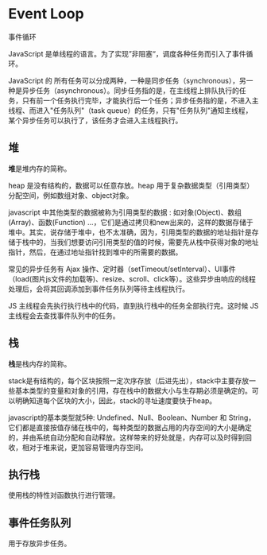 # Event Loop

事件循环

JavaScript 是单线程的语言。为了实现”非阻塞“，调度各种任务而引入了事件循环。

JavaScript 的 所有任务可以分成两种，一种是同步任务（synchronous），另一种是异步任务（asynchronous）。同步任务指的是，在主线程上排队执行的任务，只有前一个任务执行完毕，才能执行后一个任务；异步任务指的是，不进入主线程、而进入"任务队列"（task queue）的任务，只有"任务队列"通知主线程，某个异步任务可以执行了，该任务才会进入主线程执行。

## 堆

**堆**是堆内存的简称。

heap 是没有结构的，数据可以任意存放。heap 用于复杂数据类型（引用类型）分配空间，例如数组对象、object对象。

javascript 中其他类型的数据被称为引用类型的数据 : 如对象(Object)、数组(Array)、函数(Function) …，它们是通过拷贝和new出来的，这样的数据存储于堆中。其实，说存储于堆中，也不太准确，因为，引用类型的数据的地址指针是存储于栈中的，当我们想要访问引用类型的值的时候，需要先从栈中获得对象的地址指针，然后，在通过地址指针找到堆中的所需要的数据。

常见的异步任务有 Ajax 操作、定时器（setTimeout/setInterval）、UI事件（load(图片js文件的加载等)、resize、scroll、click等）。这些异步由响应的线程处理后，会将其回调添加到事件任务队列等待主线程执行。

JS 主线程会先执行执行栈中的代码，直到执行栈中的任务全部执行完。这时候 JS 主线程会去查找事件队列中的任务。

## 栈

**栈**是栈内存的简称。

stack是有结构的，每个区块按照一定次序存放（后进先出），stack中主要存放一些基本类型的变量和对象的引用，存在栈中的数据大小与生存期必须是确定的。可以明确知道每个区块的大小，因此，stack的寻址速度要快于heap。

javascript的基本类型就5种: Undefined、Null、Boolean、Number 和 String，它们都是直接按值存储在栈中的，每种类型的数据占用的内存空间的大小是确定的，并由系统自动分配和自动释放。这样带来的好处就是，内存可以及时得到回收，相对于堆来说，更加容易管理内存空间。

## 执行栈

使用栈的特性对函数执行进行管理。

## 事件任务队列

用于存放异步任务。